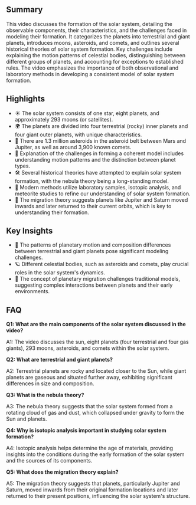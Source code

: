 ## Summary

This video discusses the formation of the solar system, detailing the observable components, their characteristics, and the challenges faced in modeling their formation. It categorizes the planets into terrestrial and giant planets, introduces moons, asteroids, and comets, and outlines several historical theories of solar system formation. Key challenges include explaining the motion patterns of celestial bodies, distinguishing between different groups of planets, and accounting for exceptions to established rules. The video emphasizes the importance of both observational and laboratory methods in developing a consistent model of solar system formation.

## Highlights

* ☀️ The solar system consists of one star, eight planets, and approximately 293 moons (or satellites).
* 🌍 The planets are divided into four terrestrial (rocky) inner planets and four giant outer planets, with unique characteristics.
* 🌌 There are 1.3 million asteroids in the asteroid belt between Mars and Jupiter, as well as around 3,900 known comets.
* 🔭 Explanation of the challenges in forming a coherent model includes understanding motion patterns and the distinction between planet types.
* 🛠️ Several historical theories have attempted to explain solar system formation, with the nebula theory being a long-standing model.
* 🧬 Modern methods utilize laboratory samples, isotopic analysis, and meteorite studies to refine our understanding of solar system formation.
* 🌟 The migration theory suggests planets like Jupiter and Saturn moved inwards and later returned to their current orbits, which is key to understanding their formation.

## Key Insights

* 🚀 The patterns of planetary motion and composition differences between terrestrial and giant planets pose significant modeling challenges.
* 🪐 Different celestial bodies, such as asteroids and comets, play crucial roles in the solar system's dynamics.
* 🔄 The concept of planetary migration challenges traditional models, suggesting complex interactions between planets and their early environments.

## FAQ

**Q1: What are the main components of the solar system discussed in the video?**

A1: The video discusses the sun, eight planets (four terrestrial and four gas giants), 293 moons, asteroids, and comets within the solar system.

**Q2: What are terrestrial and giant planets?**

A2: Terrestrial planets are rocky and located closer to the Sun, while giant planets are gaseous and situated further away, exhibiting significant differences in size and composition.

**Q3: What is the nebula theory?**

A3: The nebula theory suggests that the solar system formed from a rotating cloud of gas and dust, which collapsed under gravity to form the Sun and planets.

**Q4: Why is isotopic analysis important in studying solar system formation?**

A4: Isotopic analysis helps determine the age of materials, providing insights into the conditions during the early formation of the solar system and the sources of its components.

**Q5: What does the migration theory explain?**

A5: The migration theory suggests that planets, particularly Jupiter and Saturn, moved inwards from their original formation locations and later returned to their present positions, influencing the solar system's structure.
